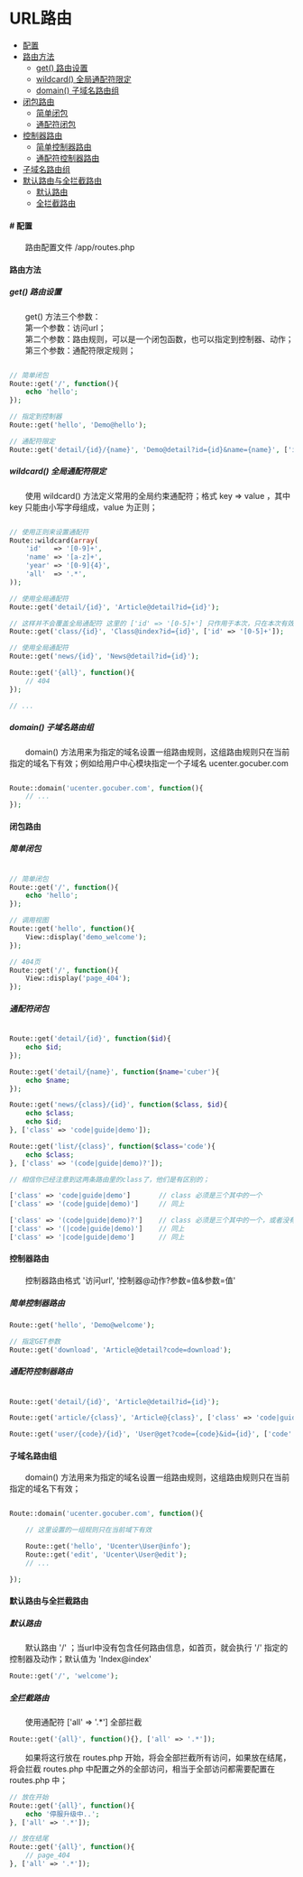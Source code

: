 # URL路由

- [配置](#config)
- [路由方法](#func)
    - [get() 路由设置](#get)
    - [wildcard() 全局通配符限定](#wildcard)
    - [domain() 子域名路由组](#domain)
- [闭包路由](#closure)
    - [简单闭包](#closurebase)
    - [通配符闭包](#closurewildcard)
- [控制器路由](#controller)
    - [简单控制器路由](#controllerbase)
    - [通配符控制器路由](#controllerwildcard)
- [子域名路由组](#groupdomain)
- [默认路由与全拦截路由](#defaultall)
    - [默认路由](#default)
    - [全拦截路由](#all)


#### <a name="config">#</a> 配置

　　路由配置文件 /app/routes.php


#### <a name="func">路由方法</a>

##### <a name="get">get() 路由设置</a>


　　get() 方法三个参数：<br />
　　第一个参数：访问url；<br />
　　第二个参数：路由规则，可以是一个闭包函数，也可以指定到控制器、动作；<br />
　　第三个参数：通配符限定规则；


```php

// 简单闭包
Route::get('/', function(){
	echo 'hello';
});

// 指定到控制器
Route::get('hello', 'Demo@hello');

// 通配符限定
Route::get('detail/{id}/{name}', 'Demo@detail?id={id}&name={name}', ['id' => '[0-9]+', 'name' => '[a-z]+']);

```


##### <a name="wildcard">wildcard() 全局通配符限定</a>

　　使用 wildcard() 方法定义常用的全局约束通配符；格式 key => value ，其中 key 只能由小写字母组成，value 为正则；

```php

// 使用正则来设置通配符
Route::wildcard(array(
	'id'   => '[0-9]+',
	'name' => '[a-z]+',
	'year' => '[0-9]{4}',
	'all'  => '.*',
));

// 使用全局通配符
Route::get('detail/{id}', 'Article@detail?id={id}');

// 这样并不会覆盖全局通配符 这里的 ['id' => '[0-5]+'] 只作用于本次，只在本次有效
Route::get('class/{id}', 'Class@index?id={id}', ['id' => '[0-5]+']);

// 使用全局通配符
Route::get('news/{id}', 'News@detail?id={id}');

Route::get('{all}', function(){
	// 404
});

// ...
```


##### <a name="domain">domain() 子域名路由组</a>

　　domain() 方法用来为指定的域名设置一组路由规则，这组路由规则只在当前指定的域名下有效；例如给用户中心模块指定一个子域名 ucenter.gocuber.com

```php

Route::domain('ucenter.gocuber.com', function(){
    // ...
});

```

#### <a name="closure">闭包路由</a>
##### <a name="closurebase">简单闭包</a>

```php

// 简单闭包
Route::get('/', function(){
	echo 'hello';
});

// 调用视图
Route::get('hello', function(){
	View::display('demo_welcome');
});

// 404页
Route::get('/', function(){
	View::display('page_404');
});

```

##### <a name="closurewildcard">通配符闭包</a>

```php

Route::get('detail/{id}', function($id){
	echo $id;
});

Route::get('detail/{name}', function($name='cuber'){
	echo $name;
});

Route::get('news/{class}/{id}', function($class, $id){
	echo $class;
	echo $id;
}, ['class' => 'code|guide|demo']);

Route::get('list/{class}', function($class='code'){
	echo $class;
}, ['class' => '(code|guide|demo)?']);

// 相信你已经注意到这两条路由里的class了，他们是有区别的；

['class' => 'code|guide|demo']       // class 必须是三个其中的一个
['class' => '(code|guide|demo)']     // 同上

['class' => '(code|guide|demo)?']    // class 必须是三个其中的一个，或者没有
['class' => '(|code|guide|demo)']    // 同上
['class' => '|code|guide|demo']      // 同上

```


#### <a name="#controller">控制器路由</a>


　　控制器路由格式 '访问url', '控制器@动作?参数=值&参数=值'<br />


##### <a name="#controllerbase">简单控制器路由</a>

```php
Route::get('hello', 'Demo@welcome');

// 指定GET参数
Route::get('download', 'Article@detail?code=download');

```

##### <a name="#controllerwildcard">通配符控制器路由</a>

```php

Route::get('detail/{id}', 'Article@detail?id={id}');

Route::get('article/{class}', 'Article@{class}', ['class' => 'code|guide|demo']);

Route::get('user/{code}/{id}', 'User@get?code={code}&id={id}', ['code' => '[a-z]+']);

```


#### <a name="groupdomain">子域名路由组</a>

　　domain() 方法用来为指定的域名设置一组路由规则，这组路由规则只在当前指定的域名下有效；

```php

Route::domain('ucenter.gocuber.com', function(){

	// 这里设置的一组规则只在当前域下有效

	Route::get('hello', 'Ucenter\User@info');
	Route::get('edit', 'Ucenter\User@edit');
	// ...

});

```


#### <a name="defaultall">默认路由与全拦截路由</a>

##### <a name="default">默认路由</a>
　　默认路由 '/' ；当url中没有包含任何路由信息，如首页，就会执行 '/' 指定的控制器及动作；默认值为 'Index@index'
```php
Route::get('/', 'welcome');
```

##### <a name="all">全拦截路由</a>
　　使用通配符 ['all' => '.*'] 全部拦截
```php
Route::get('{all}', function(){}, ['all' => '.*']);
```

　　如果将这行放在 routes.php 开始，将会全部拦截所有访问，如果放在结尾，将会拦截 routes.php 中配置之外的全部访问，相当于全部访问都需要配置在 routes.php 中；

```php
// 放在开始
Route::get('{all}', function(){
	echo '停服升级中..';
}, ['all' => '.*']);

// 放在结尾
Route::get('{all}', function(){
	// page_404
}, ['all' => '.*']);
```

